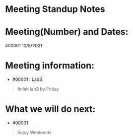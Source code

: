 # Meeting Standup Notes
# Meeting(Number) and Dates:
#00001 10/8/2021

# Meeting information:
- #00001 : Lab3 
> finish lab3 by Friday
# What we will do next:
- #00001
> Enjoy Weekends
